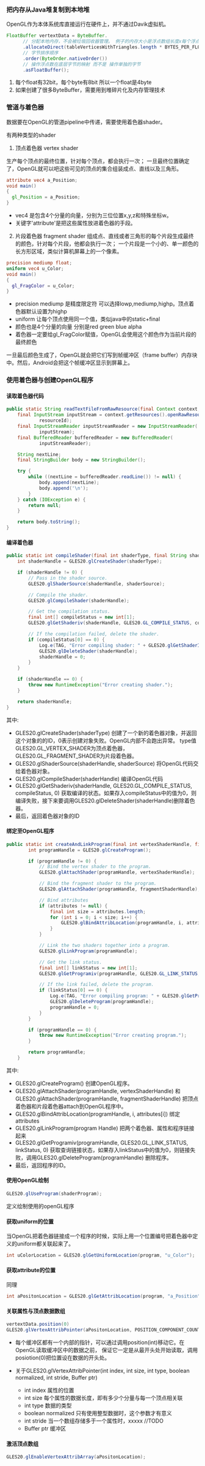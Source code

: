 ### 把内存从Java堆复制到本地堆

OpenGL作为本体系统库直接运行在硬件上，并不通过Davik虚拟机。

```java
FloatBuffer vertextData = ByteBuffer.
      // 分配本地内存，不会被垃圾回收器管理。 例子的内存大小是浮点数组长度x每个浮点数4个字节
      .allocateDirect(tableVerticesWithTriangles.length * BYTES_PER_FLOAT)
      // 字节排序顺序
      .order(ByteOrder.nativeOrder())
      // 操作浮点数在底层字节的映射 而不是 操作单独的字节
      .asFloatBuffer();
```

1. 每个float有32bit，每个byte有8bit 所以一个float是4byte
2. 如果创建了很多ByteBuffer，需要用到堆碎片化及内存管理技术

### 管道与着色器

数据要在OpenGL的管道pipeline中传递，需要使用着色器shader。

有两种类型的shader

1. 顶点着色器 vertex shader

  生产每个顶点的最终位置，针对每个顶点，都会执行一次；
  一旦最终位置确定了，OpenGL就可以吧这些可见的顶点的集合组装成点、直线以及三角形。

  ```glsl
  attribute vec4 a_Position;
  void main()
  {
    gl_Position = a_Position;
  }
  ```
  - vec4 是包含4个分量的向量，分别为三位位置x,y,z和特殊坐标w。
  - 关键字'attribute'是把这些属性放进着色器的手段。

2. 片段着色器 fragment shader
  组成点、直线或者三角形的每个片段生成最终的颜色，针对每个片段，他都会执行一次；
  一个片段是一个小的、单一颜色的长方形区域，类似计算机屏幕上的一个像素。

  ```glsl
  precision mediump float;
  uniform vec4 u_Color;
  void main()
  {
    gl_FragColor = u_Color;
  }
  ```

  - precision mediump 是精度限定符 可以选择lowp,mediump,highp。顶点着色器默认设置为highp
  - uniform 让每个顶点使用同一个值，类似java中的static+final
  - 颜色也是4个分量的向量 分别是red green blue alpha
  - 着色器一定要给gl_FragColor赋值，OpenGL会使用这个颜色作为当前片段的最终颜色

一旦最后颜色生成了，OpenGL就会把它们写到帧缓冲区（frame buffer）内存块中。然后，Android会把这个帧缓冲区显示到屏幕上。

### 使用着色器与创建OpenGL程序

#### 读取着色器代码

```java
public static String readTextFileFromRawResource(final Context context, final int resourceId) {
    final InputStream inputStream = context.getResources().openRawResource(
            resourceId);
    final InputStreamReader inputStreamReader = new InputStreamReader(
            inputStream);
    final BufferedReader bufferedReader = new BufferedReader(
            inputStreamReader);

    String nextLine;
    final StringBuilder body = new StringBuilder();

    try {
        while ((nextLine = bufferedReader.readLine()) != null) {
            body.append(nextLine);
            body.append('\n');
        }
    } catch (IOException e) {
        return null;
    }

    return body.toString();
}
```

#### 编译着色器

```java
public static int compileShader(final int shaderType, final String shaderSource) {
    int shaderHandle = GLES20.glCreateShader(shaderType);

    if (shaderHandle != 0) {
        // Pass in the shader source.
        GLES20.glShaderSource(shaderHandle, shaderSource);

        // Compile the shader.
        GLES20.glCompileShader(shaderHandle);

        // Get the compilation status.
        final int[] compileStatus = new int[1];
        GLES20.glGetShaderiv(shaderHandle, GLES20.GL_COMPILE_STATUS, compileStatus, 0);

        // If the compilation failed, delete the shader.
        if (compileStatus[0] == 0) {
            Log.e(TAG, "Error compiling shader: " + GLES20.glGetShaderInfoLog(shaderHandle));
            GLES20.glDeleteShader(shaderHandle);
            shaderHandle = 0;
        }
    }

    if (shaderHandle == 0) {
        throw new RuntimeException("Error creating shader.");
    }

    return shaderHandle;
}
```

其中:
- GLES20.glCreateShader(shaderType) 创建了一个新的着色器对象，并返回这个对象的的ID，0表示创建对象失败。OpenGL内部不会跑出异常。
type值GLES20.GL_VERTEX_SHADER为顶点着色器，GLES20.GL_FRAGMENT_SHADER为片段着色器。
- GLES20.glShaderSource(shaderHandle, shaderSource) 将OpenGL代码交给着色器对象。
- GLES20.glCompileShader(shaderHandle) 编译OpenGL代码
- GLES20.glGetShaderiv(shaderHandle, GLES20.GL_COMPILE_STATUS, compileStatus, 0) 获取编译的状态。如果存入compileStatus中的值为0，则编译失败，接下来要调用GLES20.glDeleteShader(shaderHandle)删除着色器。
- 最后，返回着色器对象的ID

#### 绑定至OpenGL程序

```java
public static int createAndLinkProgram(final int vertexShaderHandle, final int fragmentShaderHandle, final String[] attributes) {
        int programHandle = GLES20.glCreateProgram();

        if (programHandle != 0) {
            // Bind the vertex shader to the program.
            GLES20.glAttachShader(programHandle, vertexShaderHandle);

            // Bind the fragment shader to the program.
            GLES20.glAttachShader(programHandle, fragmentShaderHandle);

            // Bind attributes
            if (attributes != null) {
                final int size = attributes.length;
                for (int i = 0; i < size; i++) {
                    GLES20.glBindAttribLocation(programHandle, i, attributes[i]);
                }
            }

            // Link the two shaders together into a program.
            GLES20.glLinkProgram(programHandle);

            // Get the link status.
            final int[] linkStatus = new int[1];
            GLES20.glGetProgramiv(programHandle, GLES20.GL_LINK_STATUS, linkStatus, 0);

            // If the link failed, delete the program.
            if (linkStatus[0] == 0) {
                Log.e(TAG, "Error compiling program: " + GLES20.glGetProgramInfoLog(programHandle));
                GLES20.glDeleteProgram(programHandle);
                programHandle = 0;
            }
        }

        if (programHandle == 0) {
            throw new RuntimeException("Error creating program.");
        }

        return programHandle;
    }
```

其中:
- GLES20.glCreateProgram() 创建OpenGL程序。
- GLES20.glAttachShader(programHandle, vertexShaderHandle) 和 GLES20.glAttachShader(programHandle, fragmentShaderHandle) 把顶点着色器和片段着色器attach到OpenGL程序中。
- GLES20.glBindAttribLocation(programHandle, i, attributes[i]) 绑定attributes
- GLES20.glLinkProgram(program
  Handle) 把两个着色器、属性和程序链接起来
- GLES20.glGetProgramiv(programHandle, GLES20.GL_LINK_STATUS, linkStatus, 0) 获取查询链接状态，如果存入linkStatus中的值为0，则链接失败，调用GLES20.glDeleteProgram(programHandle) 删除程序。
- 最后，返回程序的ID。

#### 使用OpenGL绘制

```java
GLES20.glUseProgram(shaderProgram);
```

定义绘制使用的openGL程序

#### 获取uniform的位置

当OpenGL把着色器链接成一个程序的时候，实际上用一个位置编号把着色器中定义的uniform都关联起来了。

```java
int uColorLocation = GLES20.glGetUniformLocation(program, "u_Color");
```

#### 获取attribute的位置

同理
```java
int aPositonLocation = GLES20.glGetAttribLocation(program, "a_Position")
```

#### 关联属性与顶点数据数组

```java
vertextData.position(0)
GLES20.glVertexAttribPointer(aPositonLocation, POSITION_COMPONENT_COUNT, GLES20.GL_FLOAT, false, 0, vertextData);
```

- 每个缓冲区都有一个内部的指针，可以通过调用position(int)移动它。在OpenGL读取缓冲区中的数据之前，
保证它一定是从最开头处开始读取，调用posiotion(0)把位置设在数据的开头处。

- 关于GLES20.glVertexAttribPointer(int index, int size, int type, boolean normalized, int stride, Buffer ptr)
  - int index 属性的位置
  - int size 每个属性的数据长度，即有多少个分量与每一个顶点相关联
  - int type 数据的类型
  - boolean normalized 只有使用整型数据时，这个参数才有意义
  - int stride 当一个数组存储多于一个属性时，xxxxx //TODO
  - Buffer ptr 缓冲区

#### 激活顶点数组

```java
GLES20.glEnableVertexAttribArray(aPositonLocation);
```
